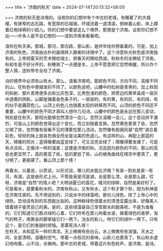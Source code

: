 +++
title = '济南的秋天'
date = 2024-07-14T20:13:32+08:00

+++
  济南的秋天是诗境的。设若你的幻想中有个中古的老城，有睡着了的大城楼，有狭窄的古石路，有宽厚的石城墙，环城流着一道清溪，倒映着山影，岸上蹲着红袍绿裤的小妞儿。你的幻想中要是这么个境界，那便是个济南。设若你幻想不出——许多人是不会幻想的——请到济南来看看吧。   

  请你在秋天来。那城，那河，那古路，那山影，是终年给你预备着的。可是，加上济南的秋色，济南由古朴的画境转入静美的诗境中了。这个诗意秋光秋色是济南独有的。上帝把夏天的艺术赐给瑞士，把春天的赐给西湖，秋和冬的全赐给了济南。秋和冬是不好分开的，秋睡熟了一点便是冬，上帝不愿意把它忽然唤醒，所以作个整人情，连秋带冬全给了济南。   

  诗的境界中必须有山有水。那么，请看济南吧。那颜色不同，方向不同，高矮不同的山，在秋色中便越发的不同了。以颜色说吧，山腰中的松树是青黑的，加上秋阳的斜射，那片青黑便多出些比灰色深，比黑色浅的颜色，把旁边的黄草盖成一层灰中透黄的阴影。山脚是镶着各色条子的，一层层的，有的黄，有的灰，有的绿，有的似乎是藕荷色儿。山顶上的色儿也随着太阳的转移而不同。山顶的颜色不同还不重要，山腰中的颜色不同才真叫人想作几句诗。山腰中的颜色是永远在那儿变动，特别是在秋天，那阳光能够忽然清凉一会儿，忽然又温暖一会儿，这个变动并不激烈，可是山上的颜色觉得出这个变化，而立刻随着变换。忽然黄色更真了些，忽然又暗了些，忽然像有层看不见的薄雾在那儿流动，忽然像有股细风替"自然"调合着彩色，轻轻的抹上层各色俱全而全是淡美的色道儿。有这样的山，再配上那蓝的天，晴暖的阳光；蓝得像要由蓝变绿了，可又没完全绿了；晴暖得要发燥了，可是有点凉风，正像诗一样的温柔；这便是济南的秋。况且因为颜色的不同，那山的高低也更显然了。高的更高了些，低的更低了些，山的棱角曲线在晴空中更真了，更分明了，更瘦硬了。看山顶上那个塔！      

  再看水。以量说，以质说，以形式说，哪儿的水能比济南？有泉--到处是泉--有河，有湖，这是由形式上分。不管是泉是河是湖，全是那么清，全是那么甜，哎呀，济南是"自然"的情人吧？大明湖夏日的莲花，城河的绿柳，自然是美好的了。可是看水，是要看秋水的。济南有秋山，又有秋水，这个秋才算个秋，因为秋神是在济南住家的。先不用说别的，只说水中的绿藻吧。那份儿绿色，除了上帝心中的绿色，恐怕没有别的东西能比拟的。这种鲜绿色借着水的清澄显露出来，好像美人借着镜子鉴赏自己的美。是的，这些绿藻是自己享受那水的甜美呢，不是为谁看的。它们知道它们那点绿的心事，它们终年在那儿吻着水波，做着绿色的香梦。淘气的鸭子，用黄金的脚掌碰它们一两下。浣女的影儿，吻它们的绿叶一两下。只有这个，是它们的香甜的烦恼。羡慕死诗人呀！</br>
在秋天，水和蓝天一样的清凉。天上微微有些白云，水上微微有些波皱。天水之间，全是清明，温暖的空气，带着一点桂花的香味。山影儿也更真了。秋山秋水虚幻地吻着。山不动，水微响。那中古的老城，带着这片秋色秋声，是济南，是诗。       